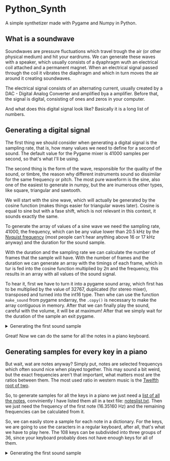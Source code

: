 # Python_Synth
A simple synthetizer made with Pygame and Numpy in Python.
## What is a soundwave
Soundwaves are pressure fluctuations which travel trough the air (or other physical medium) and hit your eardrums. We can generate these waves with a speaker, which usually consists of a dyaphragm wuth an electrical coil attached and a permanent magnet. When an electrical signal passed through the coil it vibrates the diaphragm and which in turn moves the air around it creating soundwaves.

The electrical signal consists of an alternating current, usually created by a DAC - Digital Analog Converter and amplified bya a amplifier. Before that, the signal is digital, consisting of ones and zeros in your computer.

And what does this digital signal look like? Basically it is a long list of numbers.

## Generating a digital signal
The first thing we should consider when generating a digital signal is the sampling rate, that is, how many values we need to define for a second of sound. The default value for the Pygame mixer is 41000 samples per second, so that's what I'll be using.

The second thing is the form of the wave, responsible for the quality of the sound, or timbre, the reason why different instruments sound so dissimilar for the same frequency or pitch. The most pure waveform is the sine, also one of the easiest to generate in numpy, but the are inumerous other types, like square, triangular and sawtooth.

We will start with the sine wave, which will actually be generated by the cosine function (makes things easier for triangular waves later). Cosine is equal to sine but with a fase shift, which is not relevant in this context, it sounds exactly the same.

To generate the array of values of a sine wave we need the sampling rate, 41000, the frequency, which can be any value lower than 20.5 kHz by the [Nyquist frequency](https://en.wikipedia.org/wiki/Nyquist_frequency) (most people can't hear anything above 16 or 17 kHz anyway) and the duration for the sound sample.

With the duration and the sampling rate we can calculate the number of frames that the sample will have. With the number of frames and the duration we can generate an array with the timings of each frame, which in tur is fed into the cosine function multiplied by 2π and the frequency, this results in an array with all values of the sound signal. 

To hear it, first we have to turn it into a pygame sound array, which first has to be multiplied by the value of 32767, duplicated (for stereo mixer), transposed and turned into the int16 type. Then whe can use the function `make_sound` from pygame sndarray, the `.copy()` is necessary to make the array contiguous in memory. After that we can finally play the sound, careful with the volume, it will be at maximum! After that we simply wait for the duration of the sample an exit pygame.

<details>
  <summary>Generating the first sound sample</summary>
  
```python
  
import pygame as pg
import numpy as np

pg.init()
pg.mixer.init()

sampling_rate = 41000 # default value for the pygame mixer
frequency = 440 # [Hz]
duration = 1.5 # [s]
frames = int(duration*sampling_rate)
arr = np.cos(2*np.pi*frequency*np.linspace(0,duration, frames))
sound = np.asarray([32767*arr,32767*arr]).T.astype(np.int16)
sound = pg.sndarray.make_sound(sound.copy())
sound.play()
```
</details>

Great! Now we can do the same for all the notes in a piano keyboard.

## Generating samples for every key in a piano

But wait, wat are notes anyway? Simply put, notes are selected frequencys which often sound nice when played together. This may sound a bit weird, but the exact frequencies aren't that important, what matters most are the ratios between them. The most used ratio in western music is the [Twelfth root of two](https://en.wikipedia.org/wiki/Twelfth_root_of_two).

So, to generate samples for all the keys in a piano we just need a [list of all the notes](https://en.wikipedia.org/wiki/Piano_key_frequencies), conviniently I have listed them all in a text file: [noteslist.txt](https://github.com/FinFetChannel/Python_Synth/blob/main/noteslist.txt). Then we just need the frequency of the first note (16.35160 Hz) and the remaining frequencies can be calculated from it.

So, we can easily store a sample for each note in a dictionary. For the keys, we are going to use the caracters in a regular keyboard, after all, that's what we have to play here. The 108 keys can be subdivided into three groups of 36, since your keyboard probably does not have enough keys for all of them.

<details>
  <summary>Generating the first sound sample</summary>
  
```python
  
import pygame as pg
import numpy as np

pg.init()
pg.mixer.init()

def synth(frequency, duration=1.5, sampling_rate=41000):
    frames = int(duration*sampling_rate)
    arr = np.cos(2*np.pi*frequency*np.linspace(0,duration, frames))
    sound = np.asarray([32767*arr,32767*arr]).T.astype(np.int16)
    sound = pg.sndarray.make_sound(sound.copy())
    
    return sound


keylist = '123456789qwertyuioasdfghjklzxcvbnm,.'
notes_file = open("noteslist.txt")
file_contents = notes_file.read()
notes_file.close()
noteslist = file_contents.splitlines()

keymod = '0-='
notes = {} # dict to store samples
freq = 16.3516 # start frequency

for i in range(len(noteslist)):
    mod = int(i/36)
    key = keylist[i-mod*36]+str(mod) 
    sample = synth(freq)
    notes[key] = [sample, noteslist[i], freq]
    notes[key][0].set_volume(0.33)
    notes[key][0].play()
    notes[key][0].fadeout(100)
    pg.time.wait(100)
    freq = freq * 2 ** (1/12)
    
pg.quit()
  
```
</details>
